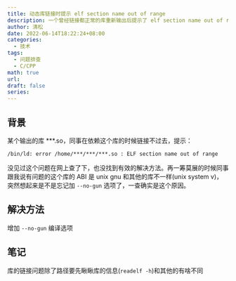 ```yaml
---
title: 动态库链接时提示 elf section name out of range
description: 一个曾经链接都正常的库重新输出后提示了 elf section name out of range。
author: 清松
date: 2022-06-14T18:22:24+08:00
categories:
  - 技术
tags:
  - 问题排查
  - C/CPP
math: true
url: 
draft: false
series:
---
```

## 背景
某个输出的库 \*\*\*.so，同事在依赖这个库的时候链接不过去，提示：
```
/bin/ld: error /home/***/***/***.so : ELF section name out of range
```
没见过这个问题在网上查了下，也没找到有效的解决方法。再一筹莫展的时候同事跟我说有问题的这个库的 ABI 是 unix gnu 和其他的库不一样(unix system v)，突然想起来是不是忘记加 `--no-gun` 选项了，一查确实是这个原因。

## 解决方法
增加 `--no-gun` 编译选项

## 笔记
库的链接问题除了路径要先瞅瞅库的信息(`readelf -h`)和其他的有啥不同